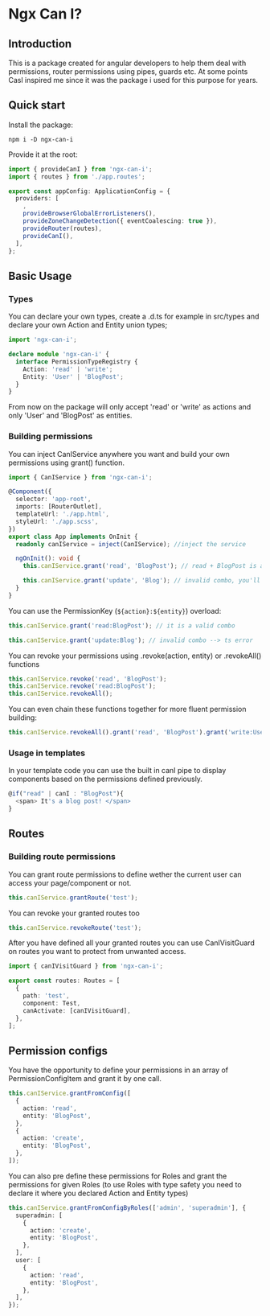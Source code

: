 # Ngx Can I?

## Introduction

This is a package created for angular developers to help them deal with permissions, router permissions using pipes, guards etc. At some points Casl inspired me since it was the package i used for this purpose for years.

## Quick start

Install the package:

```
npm i -D ngx-can-i
```

Provide it at the root:

```typescript
import { provideCanI } from 'ngx-can-i';
import { routes } from './app.routes';

export const appConfig: ApplicationConfig = {
  providers: [
    ,
    provideBrowserGlobalErrorListeners(),
    provideZoneChangeDetection({ eventCoalescing: true }),
    provideRouter(routes),
    provideCanI(),
  ],
};
```

## Basic Usage

### Types

You can declare your own types, create a .d.ts for example in src/types and declare your own Action and Entity union types;

```typescript
import 'ngx-can-i';

declare module 'ngx-can-i' {
  interface PermissionTypeRegistry {
    Action: 'read' | 'write';
    Entity: 'User' | 'BlogPost';
  }
}
```

From now on the package will only accept 'read' or 'write' as actions and only 'User' and 'BlogPost' as entities.

### Building permissions

You can inject CanIService anywhere you want and build your own permissions using grant() function.

```typescript
import { CanIService } from 'ngx-can-i';

@Component({
  selector: 'app-root',
  imports: [RouterOutlet],
  templateUrl: './app.html',
  styleUrl: './app.scss',
})
export class App implements OnInit {
  readonly canIService = inject(CanIService); //inject the service

  ngOnInit(): void {
    this.canIService.grant('read', 'BlogPost'); // read + BlogPost is a valid combo

    this.canIService.grant('update', 'Blog'); // invalid combo, you'll get a ts error
  }
}
```

You can use the PermissionKey (`${action}:${entity}`) overload:

```typescript
this.canIService.grant('read:BlogPost'); // it is a valid combo

this.canIService.grant('update:Blog'); // invalid combo --> ts error
```

You can revoke your permissions using .revoke(action, entity) or .revokeAll() functions

```typescript
this.canIService.revoke('read', 'BlogPost');
this.canIService.revoke('read:BlogPost');
this.canIService.revokeAll();
```

You can even chain these functions together for more fluent permission building:

```typescript
this.canIService.revokeAll().grant('read', 'BlogPost').grant('write:User');
```

### Usage in templates

In your template code you can use the built in canI pipe to display components based on the permissions defined previously.

```typescript
@if("read" | canI : "BlogPost"){
  <span> It's a blog post! </span>
}
```

## Routes

### Building route permissions

You can grant route permissions to define wether the current user can access your page/component or not.

```typescript
this.canIService.grantRoute('test');
```

You can revoke your granted routes too

```typescript
this.canIService.revokeRoute('test');
```

After you have defined all your granted routes you can use CanIVisitGuard on routes you want to protect from unwanted access.

```typescript
import { canIVisitGuard } from 'ngx-can-i';

export const routes: Routes = [
  {
    path: 'test',
    component: Test,
    canActivate: [canIVisitGuard],
  },
];
```

## Permission configs

You have the opportunity to define your permissions in an array of PermissionConfigItem and grant it by one call.

```typescript
this.canIService.grantFromConfig([
  {
    action: 'read',
    entity: 'BlogPost',
  },
  {
    action: 'create',
    entity: 'BlogPost',
  },
]);
```

You can also pre define these permissions for Roles and grant the permissions for given Roles (to use Roles with type safety you need to declare it where you declared Action and Entity types)

```typescript
this.canIService.grantFromConfigByRoles(['admin', 'superadmin'], {
  superadmin: [
    {
      action: 'create',
      entity: 'BlogPost',
    },
  ],
  user: [
    {
      action: 'read',
      entity: 'BlogPost',
    },
  ],
});
```
